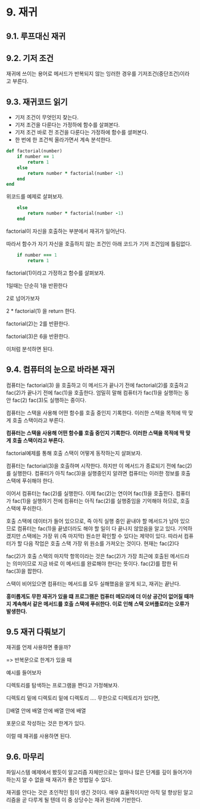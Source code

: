# 9. 재귀


## 9.1. 루프대신 재귀

## 9.2. 기저 조건

재귀에 쓰이는 용어로 메서드가 반복되지 않는 잉러한 경우를 기저조건(중단조건)이라고 부른다.

## 9.3. 재귀코드 읽기

- 기저 조건이 무엇인지 찾는다.
- 기저 조건을 다룬다는 가정하에 함수를 살펴본다.
- 기저 조건 바로 전 조건을 다룬다는 가정하에 함수를 셜퍼본다.
- 한 번에 한 조건씩 올라가면서 계속 분석한다.


```ruby
def factorial(number)
	if number == 1
		return 1
	else
		return number * factorial(number -1)
	end
end
```
위코드를 예제로 살펴보자.

```ruby
	else
		return number * factorial(number -1)
	end

```
factorial이 자신을 호출하는 부분에서 재귀가 일어난다.

따라서 함수가 자기 자신을 호출하지 않는 조건인 아래 코드가 기저 조건임에 틀림없다.
```ruby
	if number === 1
		return 1
```

factorial(1)이라고 가정하고 함수를 살펴보자.

1일때는 단순히 1을 반환한다

2로 넘어가보자

2 * factorial(1) 을 return 한다.

factorial(2)는 2를 반환한다.

factorial(3)은 6을 반환한다.

이처럼 분석하면 된다.

## 9.4. 컴퓨터의 눈으로 바라본 재귀

컴퓨터는 factorial(3) 을 호출하고 이 메서드가 끝나기 전에 factorial(2)를 호출하고 fac(2)가 끝나기 전에 fac(1)을 호출한다.
엄밀히 말해 컴퓨터가 fac(1)을 실행하는 동안 fac(2) fac(3)도 실행하는 중이다.

컴퓨터는 스택을 사용해 어떤 함수를 호출 중인지 기록한다.
이러한 스택을 목적에 딱 맞게 호출 스택이라고 부른다.

**컴퓨터는 스택을 사용해 어떤 함수를 호출 중인지 기록한다.
이러한 스택을 목적에 딱 맞게 호출 스택이라고 부른다.**

factorial예제를 통해 호출 스택이 어떻게 동작하는지 살펴보자.

컴퓨터는 factorial(3)을 호출하며 시작한다.
하지만 이 메서드가 종료되기 전에 fac(2)를 실행한다.
컴퓨터가 아직 fac(3)을 실행중인지 알려면 컴퓨터는 이러한 정보를 호출 스택에 푸쉬해야 한다.

이어서 컴퓨터는 fac(2)를 실행한다. 이제 fac(2)는 연이어 fac(1)을 호출한다.
컴퓨터가 fac(1)을 실행하기 전에 컴퓨터는 아직 fac(2)를 실행중임을 기억해야 하므로,
호출 스택에 푸쉬한다.

호출 스택에 데이터가 들어 있으므로, 즉 아직 실행 중인 끝내야 할 메서드가 남아 있으므로
컴퓨터는 fac(1)을 끝냈더라도 해야 할 일이 다 끝나지 않았음을 알고 있다.
기억하겠지만 스택에는 가장 위 (즉 마지막) 원소만 확인할 수 있다는 제약이 있다.
따라서 컴퓨터가 할 다음 작업은 호출 스택 가장 위 원소를 가져오는 것이다.
현재는 fac(2)다

fac(2)가 호출 스택의 마지막 항목이라는 것은 fac(2)가 가장 최근에 호출된 메서드라는 의미이므로
지금 바로 이 메서드를 완료해야 한다는 뜻이다.
fac(2)를 팝한 뒤 fac(3)을 팝한다.

스택이 비어있으면 컴퓨터는 메서드를 모두 실해했음을 알게 되고, 재귀는 끝난다.

**흥미롭게도 무한 재귀가 있을 떄 프로그램은 컴퓨터 메모리에 더 이상 공간이 없어질 때까지 계속해서
같은 메서드를 호출 스택에 푸쉬한다. 이로 인해 스택 오버플로라는 오류가 발생한다.**

## 9.5 재귀 다뤄보기

재귀를 언제 사용하면 좋을까?

=> 반복문으로 한계가 있을 때

예시를 들어보자

디렉토리를 탐색하는 프로그램을 짠다고 가정해보자.

디렉토리 밑에 디렉토리 밑에 디렉토리 .... 무한으로 디렉토리가 있다면,

[]배열 안에 배열 안에 배열 안에 배열

포문으로 작성하는 것은 한계가 있다.

이럴 때 재귀를 사용하면 된다.


## 9.6. 마무리

파일시스템 예제에서 봤듯이 알고리즘 자체만으로는 
얼마나 많은 단계를 깊이 들어가야 하는지 알 수 없을 때 
재귀가 좋은 방법일 수 있다.

재귀를 안다는 것은 초인적인 힘이 생긴 것이다. 
매우 효율적이지만 아직 덜 향상된 알고리즘을 곧 다루게 될 텐데
이 중 상당수는 재귀 원리에 기반한다.

